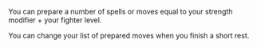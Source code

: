 You can prepare a number of spells or moves equal to your strength modifier + your fighter level.

You can change your list of prepared moves when you finish a short rest.